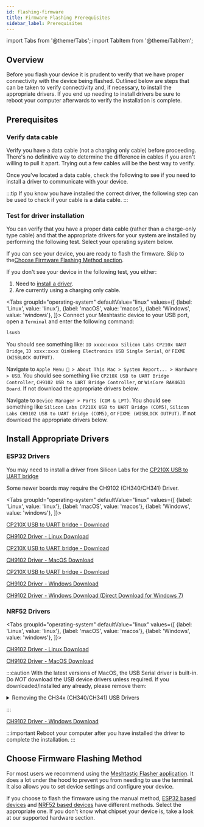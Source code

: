 ```yaml
---
id: flashing-firmware
title: Firmware Flashing Prerequisites
sidebar_label: Prerequisites
---
```

import Tabs from '@theme/Tabs';
import TabItem from '@theme/TabItem';

## Overview

Before you flash your device it is prudent to verify that we have proper connectivity with the device being flashed. Outlined below are steps that can be taken to verify connectivity and, if necessary, to install the appropriate drivers. If you end up needing to install drivers be sure to reboot your computer afterwards to verify the installation is complete.

## Prerequisites

### Verify data cable

Verify you have a data cable (not a charging only cable) before proceeding. There's no definitive way to determine the difference in cables if you aren't willing to pull it apart. Trying out a few cables will be the best way to verify.

Once you've located a data cable, check the following to see if you need to install a driver to communicate with your device.

:::tip
If you know you have installed the correct driver, the following step can be used to check if your cable is a data cable.
:::

### Test for driver installation

You can verify that you have a proper data cable (rather than a charge-only type cable) and that the appropriate drivers for your system are installed by performing the following test. Select your operating system below.

If you can see your device, you are ready to flash the firmware. Skip to the[Choose Firmware Flashing Method section](#choose-firmware-flashing-method).

If you don't see your device in the following test, you either:

1. Need to [install a driver](#install-appropriate-drivers).
2. Are currently using a charging only cable.

<Tabs
  groupId="operating-system"
  defaultValue="linux"
  values={[
  {label: 'Linux', value: 'linux'},
  {label: 'macOS', value: 'macos'},
  {label: 'Windows', value: 'windows'},
  ]}>
  <TabItem value="linux">
Connect your Meshtastic device to your USB port, open a `Terminal` and enter the following command:

```bash
lsusb
```

You should see something like: `ID xxxx:xxxx Silicon Labs CP210x UART Bridge`, `ID xxxx:xxxx QinHeng Electronics USB Single Serial`, or `FIXME (WISBLOCK OUTPUT)`.
  </TabItem>
  <TabItem value="macos">

Navigate to `Apple Menu  > About This Mac > System Report... > Hardware > USB`. You should see something like `CP210X USB to UART Bridge Controller`, `CH9102 USB to UART Bridge Controller`, or `WisCore RAK4631 Board`. If not download the appropriate drivers below.

  </TabItem>
  <TabItem value="windows">

Navigate to `Device Manager > Ports (COM & LPT)`. You should see something like `Silicon Labs CP210X USB to UART Bridge (COM5)`, `Silicon Labs CH9102 USB to UART Bridge (COM5)`, or `FIXME (WISBLOCK OUTPUT)`. If not download the appropriate drivers below.

  </TabItem>
</Tabs>

## Install Appropriate Drivers

### ESP32 Drivers

You may need to install a driver from Silicon Labs for the [CP210X USB to UART bridge](https://www.silabs.com/products/development-tools/software/usb-to-uart-bridge-vcp-drivers)

Some newer boards may require the CH9102 (CH340/CH341) Driver.

<Tabs
  groupId="operating-system"
  defaultValue="linux"
  values={[
  {label: 'Linux', value: 'linux'},
  {label: 'macOS', value: 'macos'},
  {label: 'Windows', value: 'windows'},
  ]}>
  <TabItem value="linux">

[CP210X USB to UART bridge - Download](https://www.silabs.com/products/development-tools/software/usb-to-uart-bridge-vcp-drivers)

[CH9102 Driver - Linux Download](http://www.wch-ic.com/downloads/CH341SER_LINUX_ZIP.html)

  </TabItem>
  <TabItem value="macos">

[CP210X USB to UART bridge - Download](https://www.silabs.com/products/development-tools/software/usb-to-uart-bridge-vcp-drivers)

[CH9102 Driver - MacOS Download](http://www.wch.cn/downloads/CH34XSER_MAC_ZIP.html)

  </TabItem>
  <TabItem value="windows">

[CP210X USB to UART bridge - Download](https://www.silabs.com/products/development-tools/software/usb-to-uart-bridge-vcp-drivers)

[CH9102 Driver - Windows Download](http://www.wch.cn/downloads/CH343SER_ZIP.html)

[CH9102 Driver - Windows Download (Direct Download for Windows 7)](https://github.com/Xinyuan-LilyGO/CH9102_Driver)

  </TabItem>
</Tabs>

### NRF52 Drivers

<Tabs
  groupId="operating-system"
  defaultValue="linux"
  values={[
  {label: 'Linux', value: 'linux'},
  {label: 'macOS', value: 'macos'},
  {label: 'Windows', value: 'windows'},
  ]}>
  <TabItem value="linux">

[CH9102 Driver - Linux Download](http://www.wch-ic.com/downloads/CH341SER_LINUX_ZIP.html)

  </TabItem>
  <TabItem value="macos">

[CH9102 Driver - MacOS Download](http://www.wch-ic.com/downloads/CH341SER_MAC_ZIP.html)

:::caution
With the latest versions of MacOS, the USB Serial driver is built-in. Do _NOT_ download the USB device drivers unless required. If you downloaded/installed any already, please remove them:

<details>
  <summary>Removing the CH34x (CH340/CH341) USB Drivers</summary>
  <div>
    <div>
        If you have already downloaded/installed the MacOS WCH-IC CH340 ("CH341SER_MAC") drivers via the CH34x_Install_V1.5.pkg, you will have to Uninstall the kernel extension:
        <br />
        <br />
        1. Unplug your T-Echo<br />
        2. Open the Terminal and run:<br />
        3. sudo -rf /Library/Extensions/usbserial.kext<br />
        4. Reboot
    </div>
  </div>
</details>

:::


  </TabItem>
  <TabItem value="windows">

[CH9102 Driver - Windows Download](http://www.wch-ic.com/downloads/CH341SER_EXE.html)

  </TabItem>
</Tabs>

:::important
Reboot your computer after you have installed the driver to complete the installation.
:::

## Choose Firmware Flashing Method

For most users we recommend using the [Meshtastic Flasher application](meshtastic-flasher). It does a lot under the hood to prevent you from needing to use the terminal. It also allows you to set device settings and configure your device.

If you choose to flash the firmware using the manual method, [ESP32 based devices](flashing-esp32) and [NRF52 based devices](flashing-nrf52) have different methods. Select the appropriate one. If you don't know what chipset your device is, take a look at our supported hardware section.
